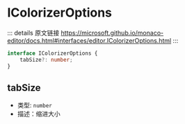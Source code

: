 # IColorizerOptions

<backTop />
        
::: details 原文链接
https://microsoft.github.io/monaco-editor/docs.html#interfaces/editor.IColorizerOptions.html
:::

```ts
interface IColorizerOptions {
    tabSize?: number;
}
```

## tabSize

- 类型: `number`
- 描述：缩进大小